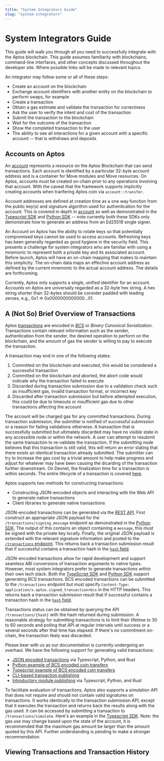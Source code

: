 ```yaml
---
title: "System Integrators Guide"
slug: "system-integrators"
---
```


# System Integrators Guide

This guide will walk you through all you need to successfully integrate with the Aptos blockchain. This guide assumes familiarity with blockchains, command-line interfaces, and other concepts discussed throughout the developer site. Where possible links will be made to relevant topics.

An integrator may follow some or all of these steps:
* Create an account on the blockchain
* Exchange account identifiers with another entity on the blockchain to perform swaps, for example
* Create a transaction
* Obtain a gas estimate and validate the transaction for correctness
* Ask the user to verify the intent and cost of the transaction
* Submit the transaction to the blockchain
* Wait for the outcome of the transaction
* Show the completed transaction to the user
* The ability to see all interactions for a given account with a specific account -- that is withdraws and deposits

## Accounts on Aptos

An [account](../concepts/basics-accounts) represents a resource on the Aptos Blockchain that can send transactions. Each account is identified by a particular 32-byte account address and is a container for Move modules and Move resources. On Aptos, accounts must be created on-chain prior to any operations involving that account. With the caveat that the framework supports implicitly creating accounts when tranfering Aptos coin via `account::transfer`.

Account addresses are defined at creation time as a one way function from the public key(s) and signature algorithm used for authentication for the account. This is covered in depth in [account](..concepts/basics-accounts) as well as demonstrated in the [Typescript SDK](https://github.com/aptos-labs/aptos-core/blob/9b85d41ed8ef4a61a9cd64f9de511654fcc02024/ecosystem/typescript/sdk/src/aptos_account.ts#L66) and [Python SDK](https://github.com/aptos-labs/aptos-core/blob/9b85d41ed8ef4a61a9cd64f9de511654fcc02024/ecosystem/python/sdk/aptos_sdk/account_address.py#L43) -- note currently both these SDKs only demonstrate how to generate an address from an Ed25519 single signer.

An Account on Aptos has the ability to rotate keys so that potentially compromised keys cannot be used to access accounts. Refreshing keys has been generally regarded as good hygiene in the security field. This presents a challenge for system integrators who are familiar with using a mnemonic to represent both a private key and its associated account. Before launch, Aptos will have an on-chain mapping that makes to maintain this simplicity. The on-chain data maps an effective account address as defined by the current mnemonic to the actual account address. The details are forthcoming.

Currently, Aptos only supports a single, unified identifier for an account. Accounts on Aptos are universally regarded as a 32-byte hex string. A hex string shorter than 32-bytes should be consider padded with leading zeroes, e.g., 0x1 => 0x0000000000000...01.

## A (Not So) Brief Overview of Transactions

Aptos [transactions](../concepts/basics-txns-states) are encoded in [*BCS*](https://github.com/diem/bcs) or *Binary Canonical Serialization*. Transactions contain relevant information such as the sender, authentication from the sender, the desired operation to perform on the blockchain, and the amount of gas the sender is willing to pay to execute the transaction.

A transaction may end in one of the following states:
1. Committed on the blockchain and executed, this would be considered a successful transaction
2. Committed on the blockchain and aborted, the abort code would indicate why the transaction failed to execute
3. Discarded during transaction submission due to a validation check such as insufficient gas, invalid transaction format, or incorrect key
4. Discarded after transaction submission but before attempted execution, this could be due to timeouts or insufficient gas due to other transactions affecting the account

The account will be charged gas for any committed transactions. During transaction submission, the submitter is notified of successful submission or a reason for failing validations otherwise. A transaction that is successfully submitted but ultimately discarded may have no visible state in any accessible node or within the network. A user can attempt to resubmit the same transaction to re-validate the transaction. If the submitting node believes that this transaction is still valid, this will return an error stating that there exists an identical transaction already submitted. The submitter can try to increase the gas cost by a trivial amount to help make progress and adjust for whatever may have been causing the dicarding of the transaction further downstream. On Devnet, the finalization time for a transaction is within seconds. The entire lifecycle of a transaction is covered [here](../guides/basics-life-of-txn).

Aptos supports two methods for constructing transactions:
* Constructing JSON-encoded objects and interacting with the Web API to generate native transactions
* Client libraries to generate native transactions

JSON-encoded transactions can be generated via the [REST API](https://aptos.dev/rest-api). First construct an appropriate JSON payload for the `/transactions/signing_message` endpoint as demonstrated in the [Python SDK](https://github.com/aptos-labs/aptos-core/blob/9b85d41ed8ef4a61a9cd64f9de511654fcc02024/ecosystem/python/sdk/aptos_sdk/client.py#L111). The output of this contains an object containing a `message`, this must be signed with the private key locally. Finally, the original JSON payload is extended with the relevant signature information and posted to the [`/transactions` endpoint](https://github.com/aptos-labs/aptos-core/blob/9b85d41ed8ef4a61a9cd64f9de511654fcc02024/ecosystem/python/sdk/aptos_sdk/client.py#L127). This returns back a transaction submission result that if successful contains a transaction hash in the [`hash` field](https://github.com/aptos-labs/aptos-core/blob/9b85d41ed8ef4a61a9cd64f9de511654fcc02024/ecosystem/python/sdk/aptos_sdk/client.py#L138).

JSON-encoded transactions allow for rapid development and support seamless ABI conversions of transaction arguments to native types. However, most system integrators prefer to generate transactions within their own tech stack. Both the [TypeScript SDK](https://github.com/aptos-labs/aptos-core/blob/9b85d41ed8ef4a61a9cd64f9de511654fcc02024/ecosystem/typescript/sdk/src/aptos_client.ts#L259) and [Python SDK](https://github.com/aptos-labs/aptos-core/blob/9b85d41ed8ef4a61a9cd64f9de511654fcc02024/ecosystem/python/sdk/aptos_sdk/client.py#L202) support generating BCS transactions. BCS encoded transactions can be submitted to the `/transactions` endpoint but must specify `Content-Type: application/x.aptos.signed_transaction+bcs` in the HTTP headers. This returns back a transaction submission result that if successful contains a transaction hash in the [`hash` field](https://github.com/aptos-labs/aptos-core/blob/9b85d41ed8ef4a61a9cd64f9de511654fcc02024/ecosystem/python/sdk/aptos_sdk/client.py#L138).

Transactions status can be obtained by querying the API `/transactions/{hash}` with the hash returned during submission. A reasonable strategy for submitting transactions is to limit their lifetime to 30 to 60 seconds and polling that API at regular intervals until success or a several seconds after that time has elapsed. If there's no commitment on-chain, the transaction likely was discarded.

Please bear with us as our documentation is currently undergoing an overhaul. We have the following support for generating valid transactions:
* [JSON encoded transactions](../tutorials/your-first-transaction) via Typescript, Python, and Rust
* [Python example of BCS encoded coin transfers](https://github.com/aptos-labs/aptos-core/blob/9b85d41ed8ef4a61a9cd64f9de511654fcc02024/ecosystem/python/sdk/aptos_sdk/client.py#L240)
* [Typescript example of BCS encoded coin transfers](https://github.com/aptos-labs/aptos-core/blob/9b85d41ed8ef4a61a9cd64f9de511654fcc02024/ecosystem/typescript/sdk/src/aptos_client.test.ts#L122)
* [CLI-based transaction publishing](../cli-tools/aptos-cli-tool/use-aptos-cli#publishing-a-move-package-with-a-named-address)
* [Introductory module publishing](../tutorials/your-first-move-module) via Typescript, Python, and Rust

To facilitate evaluation of transactions, Aptos also supports a simulation API that does not require and should not contain valid signatures on transactions. It works identically to the transaction submission API, except that it executes the transaction and returns back the results along with the gas used. It can be accessed by submitting a transaction to `/transactions/simulate`. Here's an example in the [Typescript SDK](https://github.com/aptos-labs/aptos-core/blob/9b85d41ed8ef4a61a9cd64f9de511654fcc02024/ecosystem/typescript/sdk/src/aptos_client.ts#L413). Note: the gas use may change based upon the state of the account, it is recommended that the maximum gas amount be larger than the amount quoted by this API. Further understanding is pending to make a stronger recommendation.

## Viewing Transactions and Transaction History
